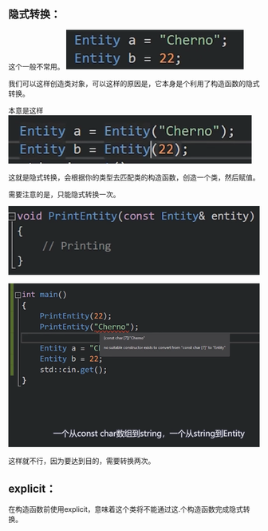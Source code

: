 ## 隐式转换：
这个一般不常用。
![](attachments/隐式转换和explicit_image_0.png)

我们可以这样创造类对象，可以这样的原因是，它本身是个利用了构造函数的隐式转换。

本意是这样
![](attachments/隐式转换和explicit_image_1.png)

这就是隐式转换，会根据你的类型去匹配类的构造函数，创造一个类，然后赋值。

需要注意的是，只能隐式转换一次。

![](attachments/隐式转换和explicit_image_2.png)

![](attachments/隐式转换和explicit_image_3.png)

这样就不行，因为要达到目的，需要转换两次。

## explicit：
在构造函数前使用explicit，意味着这个类将不能通过这.个构造函数完成隐式转换。